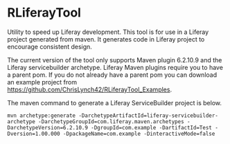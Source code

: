 RLiferayTool
============
Utility to speed up Liferay development.  This tool is for use in a Liferay project generated from maven.  It generates code in Liferay project to encourage consistent design.

The current version of the tool only supports Maven plugin 6.2.10.9 and the Liferay servicebuilder archetype.  Liferay Maven plugins require you to have a parent pom.  If you do not already have a parent pom you can download an example project from https://github.com/ChrisLynch42/RLiferayTool_Examples.

The maven command to generate a Liferay ServiceBuilder project is below.

```
mvn archetype:generate -DarchetypeArtifactId=liferay-servicebuilder-archetype -DarchetypeGroupId=com.liferay.maven.archetypes -DarchetypeVersion=6.2.10.9 -DgroupId=com.example -DartifactId=Test -Dversion=1.00.000 -DpackageName=com.example -DinteractiveMode=false
```


